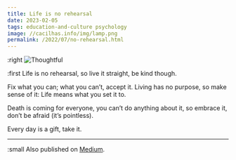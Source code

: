 ```yaml
---
title: Life is no rehearsal
date: 2023-02-05
tags: education-and-culture psychology
image: //cacilhas.info/img/lamp.png
permalink: /2022/07/no-rehearsal.html
---
```

[image]: {{{image}}}
[Medium]: https://cacilhas.medium.com/live-is-no-rehearsal-affadae66230

:right ![Thoughtful][image]

:first Life is no rehearsal, so live it straight, be kind though.

Fix what you can; what you can’t, accept it. Living has no purpose, so make
sense of it: Life means what you set it to.

Death is coming for everyone, you can’t do anything about it, so embrace it,
don’t be afraid (it’s pointless).

Every day is a gift, take it.

-----

:small Also published on [Medium][].
